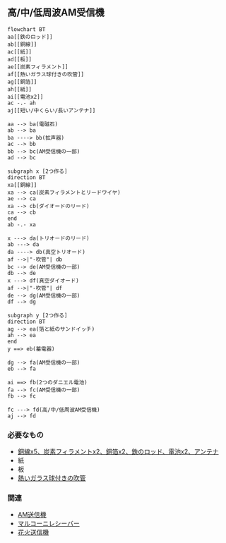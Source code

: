 ## 高/中/低周波AM受信機
```mermaid
flowchart BT
aa[[鉄のロッド]]
ab[[銅線]]
ac[[紙]]
ad[[板]]
ae[[炭素フィラメント]]
af[[熱いガラス球付きの吹管]]
ag[[銅箔]]
ah[[紙]]
ai[[電池x2]]
ac -.- ah
aj[[短い/中くらい/長いアンテナ]]

aa --> ba(電磁石)
ab --> ba
ba ----> bb(拡声器)
ac --> bb
bb --> bc(AM受信機の一部)
ad --> bc

subgraph x [2つ作る]
direction BT
xa[[銅線]]
xa --> ca(炭素フィラメントとリードワイヤ)
ae --> ca
xa --> cb(ダイオードのリード)
ca --> cb
end
ab -.- xa

x ---> da(トリオードのリード)
ab ---> da
da ----> db(真空トリオード)
af -->|"-吹管"| db
bc --> de(AM受信機の一部)
db --> de
x ---> df(真空ダイオード)
af -->|"-吹管"| df
de --> dg(AM受信機の一部)
df --> dg

subgraph y [2つ作る]
direction BT
ag --> ea(箔と紙のサンドイッチ)
ah --> ea
end
y ==> eb(蓄電器)

dg --> fa(AM受信機の一部)
eb --> fa

ai ==> fb(2つのダニエル電池)
fa --> fc(AM受信機の一部)
fb --> fc

fc ---> fd(高/中/低周波AM受信機)
aj --> fd
```
### 必要なもの
* [銅線x5、炭素フィラメントx2、銅箔x2、鉄のロッド、電池x2、アンテナ](https://github.com/aya-0p/yah-craft-recipe/blob/main/AM-marconi-parts.md)
* 紙
* 板
* [熱いガラス球付きの吹管](https://github.com/aya-0p/yah-craft-recipe/blob/main/Glass.md)

### 関連
* [AM送信機](https://github.com/aya-0p/yah-craft-recipe/blob/main/AM-transmitter.md)
* [マルコーニレシーバー](https://github.com/aya-0p/yah-craft-recipe/blob/main/Marconi-receiver.md)
* [花火送信機](https://github.com/aya-0p/yah-craft-recipe/blob/main/Marconi-transmitter.md)
